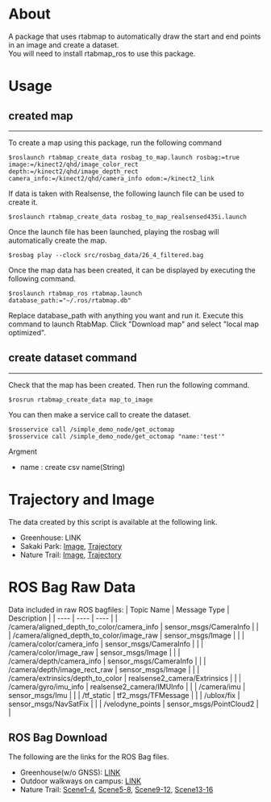 # About

A package that uses rtabmap to automatically draw the start and end points in an image and create a dataset.  
You will need to install rtabmap_ros to use this package.

# Usage

## created map
---
To create a map using this package, run the following command

```code:bash
$roslaunch rtabmap_create_data rosbag_to_map.launch rosbag:=true image:=/kinect2/qhd/image_color_rect depth:=/kinect2/qhd/image_depth_rect camera_info:=/kinect2/qhd/camera_info odom:=/kinect2_link
```

If data is taken with Realsense, the following launch file can be used to create it.

```code:bash
$roslaunch rtabmap_create_data rosbag_to_map_realsensed435i.launch
```

Once the launch file has been launched, playing the rosbag will automatically create the map.

```code:bash
$rosbag play --clock src/rosbag_data/26_4_filtered.bag
```

Once the map data has been created, it can be displayed by executing the following command.

```terminal:map view
$roslaunch rtabmap_ros rtabmap.launch database_path:="~/.ros/rtabmap.db"
```

Replace database_path with anything you want and run it.
Execute this command to launch RtabMap. Click "Download map" and select "local map optimized".

## create dataset command
---
Check that the map has been created.
Then run the following command.

```terminal:execute create dataset
$rosrun rtabmap_create_data map_to_image
```

You can then make a service call to create the dataset.

```terminal:create data
$rosservice call /simple_demo_node/get_octomap
$rosservice call /simple_demo_node/get_octomap "name:'test'"
```

Argment

- name : create csv name(String)

# Trajectory and Image
The data created by this script is available at the following link.
- Greenhouse: LINK
- Sakaki Park: [Image](https://drive.google.com/drive/folders/1r86VdlAFYoo2JnIbW15G_UQ6H2MAt2yx?usp=sharing), [Trajectory](https://drive.google.com/drive/folders/1KBcuvrlyDnOzq-mb_UB8wOSmx1zKtmCL?usp=sharing)
- Nature Trail: [Image](https://drive.google.com/drive/folders/15rbCDSwCrZfFvDKyYNDqzUDZ8Ka230K1?usp=sharing), [Trajectory](https://drive.google.com/drive/folders/1eDfGuTIOxAVseU5C7nzBpRBjZNfr0CJm?usp=sharing)

# ROS Bag Raw Data
Data included in raw ROS bagfiles:
| Topic Name | Message Type | Description |
| ---- | ---- | ---- |
| /camera/aligned_depth_to_color/camera_info | sensor_msgs/CameraInfo | |
| /camera/aligned_depth_to_color/image_raw | sensor_msgs/Image | |
| /camera/color/camera_info | sensor_msgs/CameraInfo | |
| /camera/color/image_raw | sensor_msgs/Image | |
| /camera/depth/camera_info | sensor_msgs/CameraInfo | |
| /camera/depth/image_rect_raw | sensor_msgs/Image | |
| /camera/extrinsics/depth_to_color | realsense2_camera/Extrinsics | |
| /camera/gyro/imu_info | realsense2_camera/IMUInfo | |
| /camera/imu | sensor_msgs/Imu | |
| /tf_static | tf2_msgs/TFMessage | |
| /ublox/fix | sensor_msgs/NavSatFix | |
| /velodyne_points | sensor_msgs/PointCloud2 | |

## ROS Bag Download
The following are the links for the ROS Bag files.
- Greenhouse(w/o GNSS): [LINK](https://drive.google.com/drive/folders/11z2fR-tdS2LTLQ7sVV_8QxDRo-XrNlK1?usp=drive_link)
- Outdoor walkways on campus: [LINK](https://drive.google.com/drive/folders/16aOzXaX3CCX9drnYVY8J4Pu-ovgsHn2R?usp=drive_link)
- Nature Trail: [Scene1-4](https://drive.google.com/drive/folders/1gWCEeUI05r3FNMN8ulX8S7LYm3LC-RAb?usp=sharing), [Scene5-8](https://drive.google.com/drive/folders/1QZnQl6IZU9FYfL6_Mjj664fkJw4WEjzd?usp=drive_link), [Scene9-12](https://drive.google.com/drive/folders/1q2m0HaGGOgZMB15ceJB5kXypd5kvtxIG?usp=drive_link), [Scene13-16](https://drive.google.com/drive/folders/183sQTOaI1PWonWXeDKUbcbaRW2QZ34u4?usp=drive_link)
